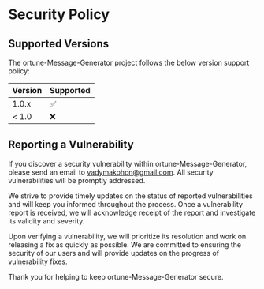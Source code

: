 
# Security Policy

## Supported Versions

The ortune-Message-Generator project follows the below version support policy:

| Version | Supported          |
| ------- | ------------------ |
| 1.0.x   | :white_check_mark: |
| < 1.0   | :x:                |

## Reporting a Vulnerability

If you discover a security vulnerability within ortune-Message-Generator, please send an email to vadymakohon@gmail.com. All security vulnerabilities will be promptly addressed.

We strive to provide timely updates on the status of reported vulnerabilities and will keep you informed throughout the process. Once a vulnerability report is received, we will acknowledge receipt of the report and investigate its validity and severity.

Upon verifying a vulnerability, we will prioritize its resolution and work on releasing a fix as quickly as possible. We are committed to ensuring the security of our users and will provide updates on the progress of vulnerability fixes.

Thank you for helping to keep ortune-Message-Generator secure.
